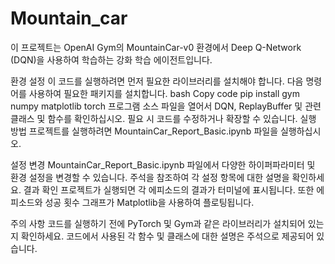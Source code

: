 # Mountain_car
이 프로젝트는 OpenAI Gym의 MountainCar-v0 환경에서 Deep Q-Network (DQN)을 사용하여 학습하는 강화 학습 에이전트입니다.

환경 설정
이 코드를 실행하려면 먼저 필요한 라이브러리를 설치해야 합니다. 다음 명령어를 사용하여 필요한 패키지를 설치합니다.
bash
Copy code
pip install gym numpy matplotlib torch
프로그램 소스 파일을 열어서 DQN, ReplayBuffer 및 관련 클래스 및 함수를 확인하십시오. 필요 시 코드를 수정하거나 확장할 수 있습니다.
실행 방법
프로젝트를 실행하려면 MountainCar_Report_Basic.ipynb 파일을 실행하십시오.

설정 변경
MountainCar_Report_Basic.ipynb 파일에서 다양한 하이퍼파라미터 및 환경 설정을 변경할 수 있습니다. 주석을 참조하여 각 설정 항목에 대한 설명을 확인하세요.
결과 확인
프로젝트가 실행되면 각 에피소드의 결과가 터미널에 표시됩니다. 또한 에피소드와 성공 횟수 그래프가 Matplotlib을 사용하여 플로팅됩니다.

주의 사항
코드를 실행하기 전에 PyTorch 및 Gym과 같은 라이브러리가 설치되어 있는지 확인하세요.
코드에서 사용된 각 함수 및 클래스에 대한 설명은 주석으로 제공되어 있습니다.
